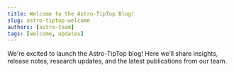 ```yaml
---
title: Welcome to the Astro-TipTop Blog!
slug: astro-tiptop-welcome
authors: [astro-team]
tags: [welcome, updates]
---
```


We're excited to launch the Astro-TipTop blog! Here we’ll share insights, release notes, research updates, and the latest publications from our team.
<!-- truncate -->